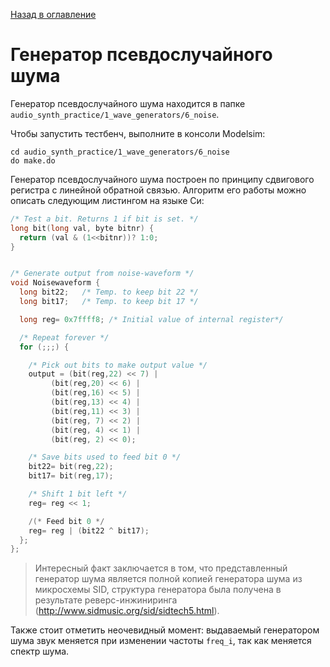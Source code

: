 [Назад в оглавление](../../README.md)

# Генератор псевдослучайного шума
Генератор псевдослучайного шума находится в папке `audio_synth_practice/1_wave_generators/6_noise`.

Чтобы запустить тестбенч, выполните в консоли Modelsim:
```
cd audio_synth_practice/1_wave_generators/6_noise
do make.do
```

Генератор псевдослучайного шума построен по принципу сдвигового регистра с линейной обратной связью.
Алгоритм его работы можно описать следующим листингом на языке Си:

```c
/* Test a bit. Returns 1 if bit is set. */
long bit(long val, byte bitnr) {
  return (val & (1<<bitnr))? 1:0;
}


/* Generate output from noise-waveform */
void Noisewaveform {
  long bit22;	/* Temp. to keep bit 22 */
  long bit17;	/* Temp. to keep bit 17 */

  long reg= 0x7ffff8; /* Initial value of internal register*/

  /* Repeat forever */
  for (;;;) {

    /* Pick out bits to make output value */
    output = (bit(reg,22) << 7) |
	     (bit(reg,20) << 6) |
	     (bit(reg,16) << 5) |
	     (bit(reg,13) << 4) |
	     (bit(reg,11) << 3) |
	     (bit(reg, 7) << 2) |
	     (bit(reg, 4) << 1) |
	     (bit(reg, 2) << 0);

    /* Save bits used to feed bit 0 */
    bit22= bit(reg,22);
    bit17= bit(reg,17);

    /* Shift 1 bit left */
    reg= reg << 1;

    /(* Feed bit 0 */
    reg= reg | (bit22 ^ bit17);
  };
};
```

> Интересный факт заключается в том, что представленный генератор шума является полной копией генератора шума из микросхемы SID, структура генератора была получена в результате реверс-инжиниринга (http://www.sidmusic.org/sid/sidtech5.html).

Также стоит отметить неочевидный момент: выдаваемый генератором шума звук меняется при изменении частоты `freq_i`, так как меняется спектр шума.
